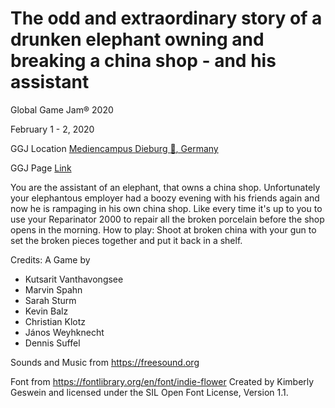 # The odd and extraordinary story of a drunken elephant owning and breaking a china shop - and his assistant
Global Game Jam® 2020

February 1 - 2, 2020

GGJ Location [Mediencampus Dieburg :metal:, Germany](https://globalgamejam.org/2020/jam-sites/mediencampus)

GGJ Page [Link](https://globalgamejam.org/2020/games/odd-and-extraordinary-story-drunken-elephant-owning-and-breaking-china-shop-and-his)

You are the assistant of an elephant, that owns a china shop. Unfortunately your elephantous employer had a boozy evening with his friends again and now he is rampaging in his own china shop. Like every time it's up to you to use your Reparinator 2000 to repair all the broken porcelain before the shop opens in the morning. How to play: Shoot at broken china with your gun to set the broken pieces together and put it back in a shelf.

Credits: 
A Game by
- Kutsarit Vanthavongsee
- Marvin Spahn
- Sarah Sturm
- Kevin Balz
- Christian Klotz
- János Weyhknecht
- Dennis Suffel

Sounds and Music from https://freesound.org

Font from https://fontlibrary.org/en/font/indie-flower
Created by Kimberly Geswein and licensed under the SIL Open Font License, Version 1.1.
